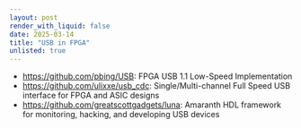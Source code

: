 ```yaml
---
layout: post
render_with_liquid: false
date: 2025-03-14
title: "USB in FPGA"
unlisted: true
---
```


- <https://github.com/pbing/USB>: FPGA USB 1.1 Low-Speed Implementation
- <https://github.com/ulixxe/usb_cdc>: Single/Multi-channel Full Speed
  USB interface for FPGA and ASIC designs
- <https://github.com/greatscottgadgets/luna>: Amaranth HDL framework
  for monitoring, hacking, and developing USB devices
